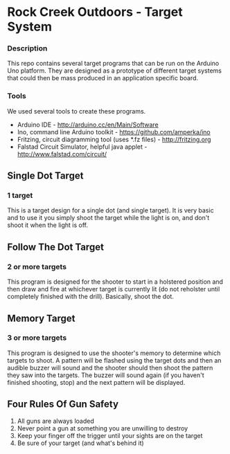 # Rock Creek Outdoors - Target System

### Description
This repo contains several target programs that can be run on the Arduino Uno platform. They are designed as a prototype of different target systems that could then be mass produced in an application specific board.

### Tools
We used several tools to create these programs.

* Arduino IDE - http://arduino.cc/en/Main/Software
* Ino, command line Arduino toolkit - https://github.com/amperka/ino
* Fritzing, circuit diagramming tool (uses *.fz files) - http://fritzing.org
* Falstad Circuit Simulator, helpful java applet - http://www.falstad.com/circuit/

## Single Dot Target
### 1 target
This is a target design for a single dot (and single target). It is very basic and to use it you simply shoot the target while the light is on, and don't shoot it when the light is off.

## Follow The Dot Target
### 2 or more targets
This program is designed for the shooter to start in a holstered position and then draw and fire at whichever target is currently lit (do not reholster until completely finished with the drill). Basically, shoot the dot.

## Memory Target
### 3 or more targets
This program is designed to use the shooter's memory to determine which targets to shoot. A pattern will be flashed using the target dots and then an audible buzzer will sound and the shooter should then shoot the pattern they saw into the targets. The buzzer will sound again (if you haven't finished shooting, stop) and the next pattern will be displayed.

## Four Rules Of Gun Safety
1. All guns are always loaded
2. Never point a gun at something you are unwilling to destroy
3. Keep your finger off the trigger until your sights are on the target
4. Be sure of your target (and what's behind it)